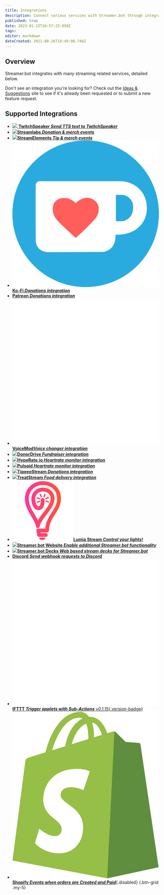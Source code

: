 ```yaml
---
title: Integrations
description: Connect various services with Streamer.bot through integrations
published: true
date: 2023-01-22T16:57:23.050Z
tags: 
editor: markdown
dateCreated: 2021-08-26T18:49:06.746Z
---
```


## Overview
Streamer.bot integrates with many streaming related services, detailed below.

Don't see an integration you're looking for? Check out the [Ideas &amp; Suggestions](https://ideas.streamer.bot) site to see if it's already been requested or to submit a new feature request.

## Supported Integrations
- [<img src="https://streamer.bot/twitchspeaker/logo.svg">  **TwitchSpeaker *Send TTS text to TwitchSpeaker***](/TwitchSpeaker)
- [<img src="https://streamer.bot/img/integrations/streamlabs.png"/>**Streamlabs *Donation &amp; merch events***](/Integrations/Streamlabs)
- [<img src="https://streamer.bot/img/integrations/streamelements.png"/>**StreamElements *Tip &amp; merch events***](/Integrations/StreamElements)
- [<img src="/ko-fi_icon_rgb_rounded.png"/>**Ko-Fi *Donations integration***](/Integrations/Ko-Fi)
- [<i class="mdi mdi-patreon text--patreon"></i> **Patreon *Donations integration***](/Integrations/Patreon)
- [<img src="/logos/voicemod.png"/>**VoiceMod*Voice changer integration***](/Integrations/VoiceMod)
- [<img src="/donordrive.webp"/>**DonorDrive *Fundraiser integration***](/Integrations/DonorDrive)
- [<img src="https://streamer.bot/img/integrations/hyperate.png"/>**HypeRate.io *Heartrate monitor integration***](/Integrations/HypeRate-io)
- [<img src="https://streamer.bot/img/integrations/pulsoid.png"/>**Pulsoid *Heartrate monitor integration***](/Integrations/Pulsoid)
- [<img src="https://streamer.bot/img/integrations/tipeestream.png"/>**TipeeeStream *Donations integration***](/Integrations/TipeeeStream)
- [<img src="https://streamer.bot/img/integrations/treatstream.png"/>**TreatStream *Food delivery integration***](/Integrations/TreatStream)
- [<img src="/logos/lumia_stream.png"/>**Lumia Stream *Control your lights!***](/Integrations/Lumia-Stream)
- [<img src="https://streamer.bot/logo.png"/>**Streamer.bot Website *Enable additional Streamer.bot functionality***](/Integrations/Streamer-bot)
- [<img src="https://streamer.bot/logo.svg"/>**Streamer.bot Decks *Web based stream decks for Streamer.bot***](/Extended-Features/HTML-Decks)
- [<i class="mdi mdi-discord text--discord"></i>**Discord *Send webhook requests to Discord***](/Integrations/Discord)
- [<img src="/logos/ifttt.png"/>**IFTTT *Trigger applets with Sub-Actions*** *v0.1.15*{.version-badge}](/Integrations/IFTTT)
- [<img src="/logos/shopify.svg"/>**Shopify *Events when orders are Created and Paid***](/Integrations/Shopify){.disabled}
{.btn-grid .my-5}